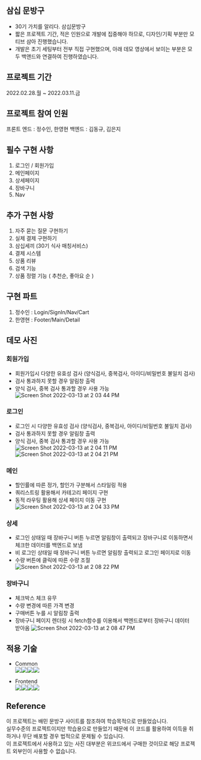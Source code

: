 ## 삼십 문방구
- 30기 가치를 알리다. 삼십문방구
- 짧은 프로젝트 기간, 적은 인원으로 개발에 집중해야 하므로, 디자인/기획 부분만 모티브 삼아 진행했습니다.
- 개발은 초기 세팅부터 전부 직접 구현했으며, 아래 데모 영상에서 보이는 부분은 모두 백앤드와 연결하여 진행하였습니다.

## 프로젝트 기간
2022.02.28.월 ~ 2022.03.11.금

## 프로젝트 참여 인원
프론트 엔드 : <a herf="https://velog.io/@audgns9207/woowaSiblings">정수인</a>, 한영현
백엔드 : 김동규, 김은지

## 필수 구현 사항
1. 로그인 / 회원가입 
2. 메인페이지
3. 상세페이지 
4. 장바구니
5. Nav

## 추가 구현 사항
1. 자주 묻는 질문 구현하기
2. 실제 결제 구현하기
3. 삼십세끼 (30기 식사 매칭서비스)
4. 결제 시스템
5. 상품 리뷰
6. 검색 기능
7. 상품 정렬 기능 ( 추천순, 좋아요 순 )

## 구현 파트
1. 정수인 : Login/SignIn/Nav/Cart
2. 한영현 : Footer/Main/Detail

## 데모 사진
### 회원가입
- 회원가입시 다양한 유효성 검사 (양식검사, 중복검사, 아이디/비밀번호 불일치 검사)
- 검사 통과하지 못할 경우 알림창 출력
- 양식 검사, 중복 검사 통과할 경우 사용 가능
![Screen Shot 2022-03-13 at 2 03 44 PM](https://user-images.githubusercontent.com/88773996/158045999-2f652f56-9ecd-45bf-ab42-a0596d143b35.png)

### 로그인
- 로그인 시 다양한 유효성 검사 (양식검사, 중복검사, 아이디/비밀번호 불일치 검사)
- 검사 통과하지 못할 경우 알림창 출력
- 양식 검사, 중복 검사 통과할 경우 사용 가능
![Screen Shot 2022-03-13 at 2 04 11 PM](https://user-images.githubusercontent.com/88773996/158046001-eaf4bfad-0085-4ab1-91a4-a2dd0f4ca584.png)
![Screen Shot 2022-03-13 at 2 04 21 PM](https://user-images.githubusercontent.com/88773996/158046004-590c53c7-78c6-4c38-ad0b-563a7df88250.png)

### 메인
- 할인률에 따른 정가, 할인가 구분해서 스타일링 적용
- 쿼리스트링 활용해서 카테고리 페이지 구현
- 동적 라우팅 활용해 상세 페이지 이동 구현
![Screen Shot 2022-03-13 at 2 04 33 PM](https://user-images.githubusercontent.com/88773996/158046007-cd188b29-cf60-413e-871f-4b64eb45280a.png)

### 상세
- 로그인 상태일 때 장바구니 버튼 누르면 알림창이 출력되고 장바구니로 이동하면서 체크한 데이터를 백엔드로 보냄
- 비 로그인 상태일 때 장바구니 버튼 누르면 알림창 출력되고 로그인 페이지로 이동
- 수량 버튼에 클릭에 따른 수량 조절
![Screen Shot 2022-03-13 at 2 08 22 PM](https://user-images.githubusercontent.com/88773996/158046012-43161a8d-08f9-46dd-a060-21f003f83618.png)

### 장바구니
- 체크박스 체크 유무
- 수량 변경에 따른 가격 변경
- 구매버튼 누를 시 알림창 출력
- 장바구니 페이지 렌더링 시 fetch함수를 이용해서 백엔드로부터 장바구니 데이터 받아옴
![Screen Shot 2022-03-13 at 2 08 47 PM](https://user-images.githubusercontent.com/88773996/158046022-2fcae8a7-5f4b-49b7-aeff-988a2e62bd45.png)


## 적용 기술
- Common<br>
<img src="https://img.shields.io/badge/github-181717?style=for-the-badge&logo=github&logoColor=white"><img src="https://img.shields.io/badge/git-F05032?style=for-the-badge&logo=git&logoColor=white"><img src="https://img.shields.io/badge/Trello-%23026AA7.svg?style=for-the-badge&logo=Trello&logoColor=white"><img src="https://img.shields.io/badge/Slack-4A154B?style=for-the-badge&logo=slack&logoColor=white">

- Frontend<br>
<img src="https://img.shields.io/badge/html5-E34F26?style=for-the-badge&logo=html5&logoColor=white"><img src="https://img.shields.io/badge/css-1572B6?style=for-the-badge&logo=css3&logoColor=white"><img src="https://img.shields.io/badge/javascript-F7DF1E?style=for-the-badge&logo=javascript&logoColor=black"><img src="https://img.shields.io/badge/react-61DAFB?style=for-the-badge&logo=react&logoColor=black">


## Reference
이 프로젝트는 배민 문방구 사이트를 참조하여 학습목적으로 만들었습니다.<br>
실무수준의 프로젝트이지만 학습용으로 만들었기 때문에 이 코드를 활용하여 이득을 취하거나 무단 배포할 경우 법적으로 문제될 수 있습니다.<br>
이 프로젝트에서 사용하고 있는 사진 대부분은 위코드에서 구매한 것이므로 해당 프로젝트 외부인이 사용할 수 없습니다.
